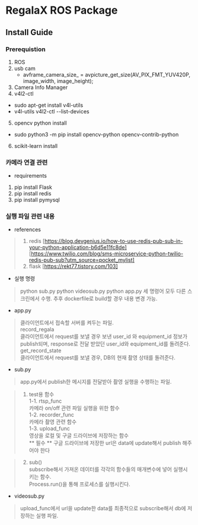 # RegalaX ROS Package

## Install Guide

### Prerequistion 
1. ROS
2. usb cam
    - avframe_camera_size_ = avpicture_get_size(AV_PIX_FMT_YUV420P, image_width, image_height); 
3. Camera Info Manager 
4. v4l2-ctl
 - sudo apt-get install v4l-utils
 - v4l-utils v4l2-ctl --list-devices

5. opencv python install
 - sudo python3 -m pip install opencv-python opencv-contrib-python

6. scikit-learn install 


### 카메라 연결 관련

* requirements
1. pip install Flask
2. pip install redis
3. pip install pymysql

### 실행 파일 관련 내용
* references
> 1. redis
[https://blog.devgenius.io/how-to-use-redis-pub-sub-in-your-python-application-b6d5e11fc8de]
[https://www.twilio.com/blog/sms-microservice-python-twilio-redis-pub-sub?utm_source=pocket_mylist]
> 2. flask
[https://rekt77.tistory.com/103]

* 실행 명령
> python sub.py
> python videosub.py
> python app.py
    세 명령어 모두 다른 스크린에서 수행. 추후 dockerfile로 build할 경우 내용 변경 가능.

* app.py
> 클라이언트에서 접속할 서버를 켜두는 파일.   
> record_regala   
> 클라이언트에서 request를 보낼 경우 보낸 user_id 와 equipment_id 정보가 publish되며,
> response로 전달 받았던 user_id와 equipment_id를 돌려준다.
> get_record_state   
> 클라이언트에서 request를 보낼 경우, DB의 현재 촬영 상태를 돌려준다.

* sub.py
> app.py에서 publish한 메시지를 전달받아 촬영 실행을 수행하는 파일.

> 1. test용 함수   
> 1-1. rtsp_func   
> 카메라 on/off 관련 파일 실행을 위한 함수   
> 1-2. recorder_func   
> 카메라 촬영 관련 함수   
> 1-3. upload_func   
> 영상을 로컬 및 구글 드라이브에 저장하는 함수   
> ** 필수 ** 구글 드라이브에 저장한 url은 data에 update해서 publish 해주어야 한다   

> 2. sub()   
> subscribe해서 가져온 데이터를 각각의 함수들의 매개변수에 넣어 실행시키는 함수.   
> Process.run()을 통해 프로세스를 실행시킨다.   

* videosub.py
> upload_func에서 url을 update한 data를 최종적으로 subscribe해서 db에 저장하는 실행 파일.
